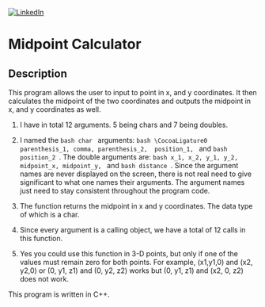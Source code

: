 [![LinkedIn][linkedin-shield]][linkedin-url-Bucsa]

# Midpoint Calculator 

## Description 


This program allows the user to input to point in x, and y coordinates. It then calculates the midpoint of the two coordinates and outputs the midpoint in x, and y coordinates as well.


1. I have in total 12 arguments. 5 being chars and 7 being doubles.
   
2. I named the ```bash char ``` arguments: ```bash \CocoaLigature0 parenthesis_1, comma, parenthesis_2,  position_1, ``` and ```bash position_2 ```. The double arguments are: ```bash x_1, x_2, y_1, y_2, midpoint_x, midpoint_y, ``` and ```bash distance ```. Since the argument names are never displayed on the screen, there is not real need to give significant to what one names their arguments. The argument names just need to  stay consistent throughout the program code.
   
3.  The function returns the midpoint in x and y coordinates. The data type of which is a char.
   
4. Since every argument is a calling object, we have a total of 12 calls in this function.
   
5. Yes you could use this function in 3-D points, but only if one of the values must remain zero for both points. For example, (x1,y1,0) and (x2, y2,0) or (0, y1, z1) and (0, y2, z2) works but (0, y1, z1) and (x2, 0, z2) does not work. 
   
This program is written in C++.


[linkedin-shield]: https://img.shields.io/badge/-LinkedIn-black.svg?style=for-the-badge&logo=linkedin&colorB=555
[linkedin-url-Bucsa]: https://www.linkedin.com/in/justin-bucsa